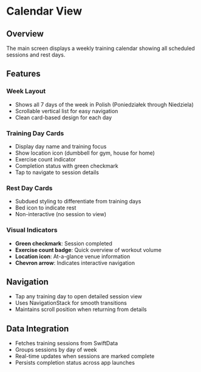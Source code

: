 # Calendar View

## Overview
The main screen displays a weekly training calendar showing all scheduled sessions and rest days.

## Features

### Week Layout
- Shows all 7 days of the week in Polish (Poniedziałek through Niedziela)
- Scrollable vertical list for easy navigation
- Clean card-based design for each day

### Training Day Cards
- Display day name and training focus
- Show location icon (dumbbell for gym, house for home)
- Exercise count indicator
- Completion status with green checkmark
- Tap to navigate to session details

### Rest Day Cards
- Subdued styling to differentiate from training days
- Bed icon to indicate rest
- Non-interactive (no session to view)

### Visual Indicators
- **Green checkmark**: Session completed
- **Exercise count badge**: Quick overview of workout volume
- **Location icon**: At-a-glance venue information
- **Chevron arrow**: Indicates interactive navigation

## Navigation
- Tap any training day to open detailed session view
- Uses NavigationStack for smooth transitions
- Maintains scroll position when returning from details

## Data Integration
- Fetches training sessions from SwiftData
- Groups sessions by day of week
- Real-time updates when sessions are marked complete
- Persists completion status across app launches